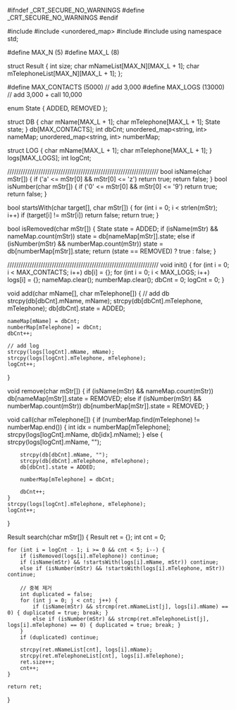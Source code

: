 #ifndef _CRT_SECURE_NO_WARNINGS
#define _CRT_SECURE_NO_WARNINGS
#endif

#include <vector>
#include <unordered_map>
#include <string>
#include <cstring>
using namespace std;

#define MAX_N			(5)
#define MAX_L			(8)

struct Result {
	int size;
	char mNameList[MAX_N][MAX_L + 1];
	char mTelephoneList[MAX_N][MAX_L + 1];
};


#define MAX_CONTACTS	(5000)		// add 3,000
#define MAX_LOGS		(13000)		// add 3,000 + call 10,000

enum State { ADDED, REMOVED };

struct DB {
	char mName[MAX_L + 1];
	char mTelephone[MAX_L + 1];
	State state;
} db[MAX_CONTACTS];
int dbCnt;
unordered_map<string, int> nameMap;
unordered_map<string, int> numberMap;

struct LOG {
	char mName[MAX_L + 1];
	char mTelephone[MAX_L + 1];
} logs[MAX_LOGS];
int logCnt;


////////////////////////////////////////////////////////////////////
bool isName(char mStr[]) {
	if ('a' <= mStr[0] && mStr[0] <= 'z') return true;
	return false;
}
bool isNumber(char mStr[]) {
	if ('0' <= mStr[0] && mStr[0] <= '9') return true;
	return false;
}

bool startsWith(char target[], char mStr[]) {
	for (int i = 0; i < strlen(mStr); i++)
		if (target[i] != mStr[i]) return false;
	return true;
}

bool isRemoved(char mStr[]) {
	State state = ADDED;
	if (isName(mStr) && nameMap.count(mStr)) state = db[nameMap[mStr]].state;
	else if (isNumber(mStr) && numberMap.count(mStr)) state = db[numberMap[mStr]].state;
	return (state == REMOVED) ? true : false;
}

////////////////////////////////////////////////////////////////////
void init()
{
	for (int i = 0; i < MAX_CONTACTS; i++) db[i] = {};
	for (int i = 0; i < MAX_LOGS; i++) logs[i] = {};
	nameMap.clear();
	numberMap.clear();
	dbCnt = 0;
	logCnt = 0;
}

void add(char mName[], char mTelephone[])
{
	// add db
	strcpy(db[dbCnt].mName, mName);
	strcpy(db[dbCnt].mTelephone, mTelephone);
	db[dbCnt].state = ADDED;

	nameMap[mName] = dbCnt;
	numberMap[mTelephone] = dbCnt;
	dbCnt++;

	// add log
	strcpy(logs[logCnt].mName, mName);
	strcpy(logs[logCnt].mTelephone, mTelephone);
	logCnt++;
}

void remove(char mStr[])
{
	if (isName(mStr) && nameMap.count(mStr))
		db[nameMap[mStr]].state = REMOVED;
	else if (isNumber(mStr) && numberMap.count(mStr)) 
		db[numberMap[mStr]].state = REMOVED;
}

void call(char mTelephone[])
{
	if (numberMap.find(mTelephone) != numberMap.end()) {
		int idx = numberMap[mTelephone];
		strcpy(logs[logCnt].mName, db[idx].mName);
	}
	else {
		strcpy(logs[logCnt].mName, "");

		strcpy(db[dbCnt].mName, "");
		strcpy(db[dbCnt].mTelephone, mTelephone);
		db[dbCnt].state = ADDED;

		numberMap[mTelephone] = dbCnt;

		dbCnt++;
	}
	strcpy(logs[logCnt].mTelephone, mTelephone);
	logCnt++;
}


Result search(char mStr[])
{
	Result ret = {};
	int cnt = 0;

	for (int i = logCnt - 1; i >= 0 && cnt < 5; i--) {
		if (isRemoved(logs[i].mTelephone)) continue;
		if (isName(mStr) && !startsWith(logs[i].mName, mStr)) continue;
		else if (isNumber(mStr) && !startsWith(logs[i].mTelephone, mStr)) continue;

		// 중복 제거
		int duplicated = false;
		for (int j = 0; j < cnt; j++) {
			if (isName(mStr) && strcmp(ret.mNameList[j], logs[i].mName) == 0) { duplicated = true; break; }
			else if (isNumber(mStr) && strcmp(ret.mTelephoneList[j], logs[i].mTelephone) == 0) { duplicated = true; break; }
		}
		if (duplicated) continue;

		strcpy(ret.mNameList[cnt], logs[i].mName);
		strcpy(ret.mTelephoneList[cnt], logs[i].mTelephone);
		ret.size++;
		cnt++;
	}

	return ret;
}
